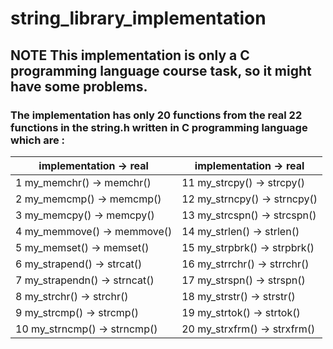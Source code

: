 # string_library_implementation
## NOTE This implementation is only a C programming language course task, so it might have some problems.
### The implementation has only 20 functions from the real 22 functions in the string.h written in C programming language which are :

  |  implementation -> real          | implementation -> real          |
  | ---------------------------------| --------------------------------|
  |1  my_memchr() -> memchr()        |11  my_strcpy() -> strcpy()      |
  |2  my_memcmp() -> memcmp()        |12  my_strncpy() -> strncpy()    |
  |3  my_memcpy() -> memcpy()        |13  my_strcspn() -> strcspn()    |
  |4  my_memmove() -> memmove()      |14  my_strlen() -> strlen()      |
  |5  my_memset() -> memset()        |15  my_strpbrk() -> strpbrk()    |
  |6  my_strapend() -> strcat()      |16  my_strrchr() -> strrchr()    |
  |7  my_strapendn() -> strncat()    |17  my_strspn() -> strspn()      |
  |8  my_strchr() -> strchr()        |18  my_strstr() -> strstr()      |
  |9  my_strcmp() -> strcmp()        |19  my_strtok() -> strtok()      |
  |10 my_strncmp() -> strncmp()      |20  my_strxfrm() -> strxfrm()    |
